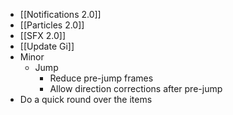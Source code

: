 - [[Notifications 2.0]]
- [[Particles 2.0]]
- [[SFX 2.0]]
- [[Update Gi]]
- Minor
	- Jump
		- Reduce pre-jump frames
		- Allow direction corrections after pre-jump
- Do a quick round over the items